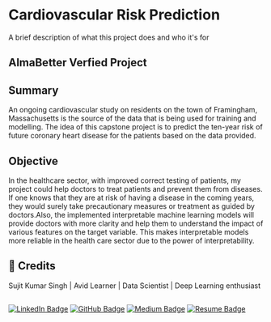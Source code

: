 
# Cardiovascular Risk Prediction

A brief description of what this project does and who it's for


## AlmaBetter Verfied Project 



## Summary
An ongoing cardiovascular study on residents on the town of Framingham, Massachusetts is the source of the data that is being used for training and modelling. The idea of this capstone project is to predict the ten-year risk of future coronary heart disease for the patients based on the data provided.
## Objective
In the healthcare sector, with improved correct testing of patients, my project could help doctors to treat patients and prevent them from diseases. If one knows that they are at risk of having a disease in the coming years, they would surely take precautionary measures or treatment as guided by doctors.Also, the implemented interpretable machine learning models will provide doctors with more clarity and help them to understand the impact of various features on the target variable. This makes interpretable models more reliable in the health care sector due to the power of interpretability.
## 📜 Credits
Sujit Kumar Singh | Avid Learner | Data Scientist | Deep Learning enthusiast
## 



[![LinkedIn Badge](https://img.shields.io/badge/LinkedIn-0077B5?style=for-the-badge&logo=linkedin&logoColor=white)](https://www.linkedin.com/in/sujit-kumar-singh-b92529243/)
[![GitHub Badge](https://img.shields.io/badge/GitHub-100000?style=for-the-badge&logo=github&logoColor=white)](https://github.com/sujit-kumar-singh-9115)
[![Medium Badge](https://img.shields.io/badge/Medium-1DA1F2?style=for-the-badge&logo=medium&logoColor=white)](#)
[![Resume Badge](https://img.shields.io/badge/resume-0077B5?style=for-the-badge&logo=resume&logoColor=white)](https://drive.google.com/drive/folders/1AAC0r3D4LyBLYSKhr-oHI8qeLlpMHNts?usp=share_link)